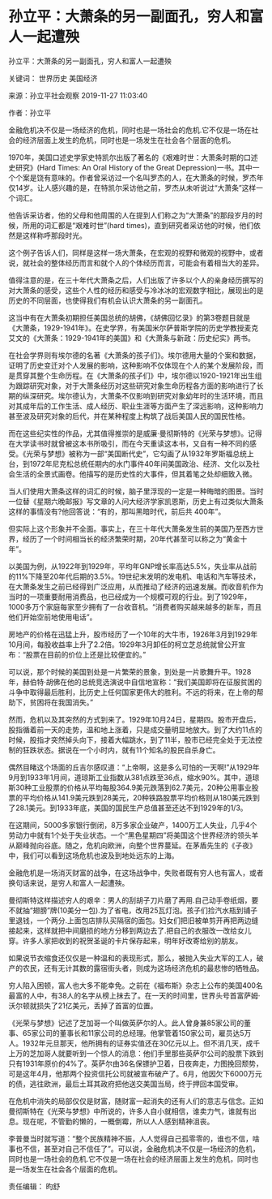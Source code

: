 # 孙立平：大萧条的另一副面孔，穷人和富人一起遭殃

孙立平：大萧条的另一副面孔，穷人和富人一起遭殃

关键词： 世界历史 美国经济

来源：孙立平社会观察 2019-11-27 11:03:40

作者：孙立平

金融危机决不仅是一场经济的危机，同时也是一场社会的危机.它不仅是一场在社会的经济层面上发生的危机，同时也是一场发生在社会各个层面的危机。

1970年，美国口述史学家史特凯尔出版了著名的《艰难时世：大萧条时期的口述史研究》(Hard Times: An Oral History of the Great Depression)一书。其中一个个案是饶有意味的。作者曾采访过一个名叫罗杰的人，在大萧条的时候，罗杰年仅14岁。让人感兴趣的是，在特凯尔采访他之前，罗杰从未听说过“大萧条”这样一个词汇。

他告诉采访者，他的父母和他周围的人在提到人们称之为“大萧条”的那段岁月的时候，所用的词汇都是“艰难时世”(hard times)，直到研究者采访他的时候，他们依然是这样称呼那段时光。

这个例子告诉人们，同样是这样一场大萧条，在宏观的视野和微观的视野中，或者说，就社会的整体经历而言和就个人的个体经历而言，可能会有着相当大的差异。

值得注意的是，在三十年代大萧条之后，人们出版了许多以个人的亲身经历撰写的对大萧条的感受，这些个人性的经历和感受与冷冰冰的宏观数字相比，展现出的是历史的不同层面，也使得我们有机会认识大萧条的另一副面孔。

这当中有在大萧条初期担任美国总统的胡佛，《胡佛回忆录》的第3卷题目就是《大萧条，1929-1941年》。在史学界，有美国米尔萨普斯学院的历史学教授麦克艾文的《大萧条：1929-1941年的美国》和《大萧条与新政：历史纪实》两书。

在社会学界则有埃尔德的名著《大萧条的孩子们》。埃尔德用大量的个案和数据，证明了历史变迁对个人发展的影响，这种影响不仅体现在个人的某个发展阶段，而是贯穿其整个生命历程。在《大萧条的孩子们》中，埃尔德以1920-1921年出生组为跟踪研究对象，对于大萧条经历对这些研究对象生命历程各方面的影响进行了长期的纵深研究。埃尔德认为，大萧条不仅影响到研究对象幼年时的生活环境，而且对其成年后的工作生活、成人经历、职业生涯等方面产生了深远影响，这种影响力甚至波及研究对象的后代，并在某种程度上构筑了战后美国人民的国民性格。

而在这些纪实性的作品，尤其值得推崇的是威廉·曼彻斯特的《光荣与梦想》。记得在大学读书时就曾被这本书所吸引，而在今天重读这本书，又自有一种不同的感受。《光荣与梦想》被称为一部“美国断代史”，它勾画了从1932年罗斯福总统上台，到1972年尼克松总统任期内的水门事件40年间美国政治、经济、文化以及社会生活的全景式画卷。他描写的是历史性的大事件，但其着笔之处却细致入微。

当人们使用大萧条这样的词汇的时候，脑子里浮现的一定是一种晦暗的图景。当时一位替《星期六晚邮报》写文章的人问大经济学家凯恩斯，历史上有过类似大萧条这样的事情没有?他回答说：“有的，那叫黑暗时代，前后共 400年”。

但实际上这个形象并不全面。事实上，在三十年代大萧条发生前的美国乃至西方世界，经历了一个时间相当长的经济繁荣时期，20年代甚至可以称之为“黄金十年”。

以美国为例，从1922年到1929年，平均年GNP增长率高达5.5%，失业率从战前的11%下降至20年代后期的3.5%。19世纪末发明的发电机、电话和汽车等技术，在大萧条发生之前已经得到广泛应用，从而推动了经济的迅速发展。而收音机作为当时的一项重要耐用消费品，也已经成为一个规模可观的行业。到了1929年，1000多万个家庭每家至少拥有了一台收音机。“消费者购买越来越多的新车，而且他们开始空前地使用电话”。

房地产的价格在迅猛上升，股市经历了一个10年的大牛市，1926年3月到1929年10月间，每股收益率上升了2.2倍。1929年3月卸任的柯立芝总统就曾公开宣布：“股票在目前的价位上还是比较便宜的。”

可以说，那个时候的美国到处是一片繁荣的景象，到处是一片歌舞升平。1928年，赫伯特·胡佛在他的总统竞选演说中自信地宣称：“我们美国即将在征服贫困的斗争中取得最后胜利，比历史上任何国家更伟大的胜利。不远的将来，在上帝的帮助下，贫困将在我国消失。”

然而，危机以及其突然的方式到来了。1929年10月24日，星期四。股市开盘后，股指循着前一天的走势，温和地上涨着，只是成交量明显地放大。到了大约11点的时候，股指才突然掉头向下，接着大幅跳水，到了11半，股市已经完全处于无法控制的狂跌状态。据说在一个小时内，就有11个知名的股民自杀身亡。

偶然目睹这个场面的丘吉尔感叹道：“上帝啊，这是多么可怕的一天啊!”从1929年9月到1933年1月间，道琼斯工业指数从381点跌至36点，缩水90%。其中，道琼斯30种工业股票的价格从平均每股364.9美元跌落到62.7美元，20种公用事业股票的平均价格从141.9美元跌到28美元，20种铁路股票平均价格则从180美元跌到了28.1美元。到1933年底，美国的国民生产总值甚至还达不到1929年的1/3。

在这期间，5000多家银行倒闭，8万多家企业破产，1400万工人失业，几乎4个劳动力中就有1个处于失业状态。一个“黑色星期四”将美国这个世界经济的领头羊从巅峰抛向谷底。随之，危机向欧洲，向整个世界蔓延。在茅盾先生的《子夜》中，我们可以看到这场危机也波及到地处远东的上海。

金融危机是一场消灭财富的战争，在这场战争中，失败者既有穷人也有富人，或者换句话来说，是穷人和富人一起遭殃。

曼彻斯特这样描述穷人的艰辛：男人的刮胡子刀片磨了再用.自己动手卷纸烟，要不就抽“翅膀”牌(10美分一包).为了省电，改用25瓦灯泡。孩子们捡汽水瓶到铺子里退钱，一个两分.上面包店排队买隔宿的面包。妇女们把旧被单剪开再把两边缝接起来，这样就把中间磨损的地方分移到两边去了.把自己的衣服改一改给女儿穿。许多人家把收到的祝贺圣诞的卡片保存起来，明年好改寄给别的朋友。

如果说节衣缩食还仅仅是一种温和的表现形式，那么，被抛入失业大军的工人，破产的农民，还有无计其数的露宿街头者，则成为这场经济危机的最悲惨的牺牲品。

穷人陷入困顿，富人也大多不能幸免。之前在《福布斯》杂志上公布的美国400名最富的人中，有38人的名字从榜上抹去了。在一天的时间里，世界头号首富萨姆·沃尔顿就损失了21亿美元，丢掉了首富的位置。

《光荣与梦想》记述了芝加哥一个叫做英萨尔的人。此人曾身兼85家公司的董事、65家公司的董事长和11家公司的总经理。他掌管着150家公司，雇员达5万人。1932年元旦那天，他所拥有的证券实值还在30亿元以上。但不消几天，成千上万的芝加哥人就要听到一个惊人的消息：他们手里那些英萨尔公司的股票下跌到只有1931年原价的4%了。英萨尔由36名保镖护卫着，日夜奔走，力图挽回颓势，可是这年4月，他那两个投资信托公司就被宣布破产了。6月，他因欠下6000万元的债，逃往欧洲，最后土耳其政府把他送交美国当局，终于押回本国受审。

在危机中消失的局部仅仅是财富，随财富一起消失的还有人们的意志与信念。正如曼彻斯特在《光荣与梦想》中所说的，许多人自小就相信，谁卖力气，谁就有出息。现在呢，不管勤的懒的，一概倒霉，所以人人感到精神沮丧。

李普曼当时就写道：“整个民族精神不振，人人觉得自己孤零零的，谁也不信，啥事也不信，甚至对自己不信任了”。可以说，金融危机决不仅是一场经济的危机，同时也是一场社会的危机.它不仅是一场在社会的经济层面上发生的危机，同时也是一场发生在社会各个层面的危机。

责任编辑： 昀舒